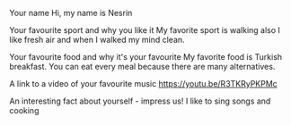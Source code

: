 Your name
Hi, my name is Nesrin

Your favourite sport and why you like it
My favorite sport is walking also I like fresh air and when I walked my mind  clean.

Your favourite food and why it's your favourite
My favorite food is Turkish breakfast. You can eat every meal because there are many alternatives.

A link to a video of your favourite music
https://youtu.be/R3TKRyPKPMc

An interesting fact about yourself - impress us!
I like to sing songs and cooking 
